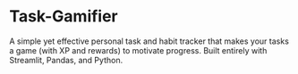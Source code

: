 # Task-Gamifier
A simple yet effective personal task and habit tracker that makes your tasks a game (with XP and rewards) to motivate progress. Built entirely with Streamlit, Pandas, and Python.
